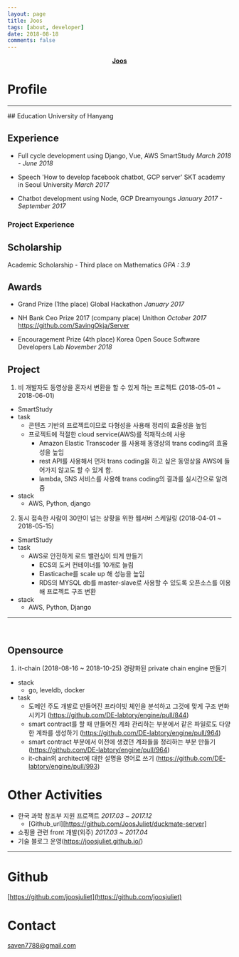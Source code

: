 ```yaml
---
layout: page
title: Joos
tags: [about, developer]
date: 2018-08-18
comments: false
---
```


<center><a href="http://joosjuliet.github.io"><b>Joos</b></a></center>

# Profile
<hr>
## Education
University of Hanyang

## Experience
- Full cycle development using Django, Vue, AWS
SmartStudy *March 2018 - June 2018*

- Speech 'How to develop facebook chatbot, GCP server'
SKT academy in Seoul University *March 2017*

- Chatbot development using Node, GCP
Dreamyoungs *January 2017 - September 2017*

### Project Experience

## Scholarship
Academic Scholarship - Third place on Mathematics *GPA : 3.9*

## Awards
- Grand Prize (1the place)
Global Hackathon *January 2017*

- NH Bank Ceo Prize 2017 (company place)
Unithon *October 2017*
https://github.com/SavingOkja/Server

- Encouragement Prize (4th place)
Korea Open Souce Software Developers Lab *November 2018*


## Project

1. 비 개발자도 동영상을 혼자서 변환을 할 수 있게 하는 프로젝트 (2018-05-01 ~ 2018-06-01)
  - SmartStudy
  - task
    - 콘텐츠 기반의 프로젝트이므로 다형성을 사용해 정리의 효율성을 높임
    - 프로젝트에 적절한 cloud service(AWS)를 적재적소에 사용
      - Amazon Elastic Transcoder 를 사용해 동영상의 trans coding의 효율성을 높임
      - rest API를 사용해서 먼저 trans coding을 하고 싶은 동영상을 AWS에 들어가지 않고도 할 수 있게 함.
      - lambda, SNS 서비스를 사용해 trans coding의 결과를 실시간으로 알려줌
  - stack
    - AWS, Python, django

2. 동시 접속한 사람이 30만이 넘는 상황을 위한 웹서버 스케일링 (2018-04-01 ~ 2018-05-15)
  - SmartStudy
  - task
    - AWS로 안전하게 로드 밸런싱이 되게 만들기
      - ECS의 도커 컨테이너를 10개로 늘림
      - Elasticache를 scale up 해 성능을 높임
      - RDS의 MYSQL db를 master-slave로 사용할 수 있도록 오픈소스를 이용해 프로젝트 구조 변환
  - stack
    - AWS, Python, Django

<hr>
<br/>

## Opensource
1. it-chain (2018-08-16 ~ 2018-10-25)
경량화된 private chain engine 만들기

- stack
  - go, leveldb, docker
- task
  - 도메인 주도 개발로 만들어진 프라이빗 체인을 분석하고 그것에 맞게 구조 변화시키기
  (https://github.com/DE-labtory/engine/pull/844)
  - smart contract를 할 때 만들어진 계좌 관리하는 부분에서 같은 파일로도 다양한 계좌를 생성하기
  (https://github.com/DE-labtory/engine/pull/964)
  - smart contract 부분에서 이전에 생겼던 계좌들을 정리하는 부분 만들기
  (https://github.com/DE-labtory/engine/pull/964)
  -  it-chain의 architect에 대한 설명을 영어로 쓰기
  (https://github.com/DE-labtory/engine/pull/993)


# Other Activities
- 한국 과학 창조부 지원 프로젝트 *2017.03 ~ 2017.12*
  - [Github_url][https://github.com/JoosJuliet/duckmate-server]
- 쇼핑몰 관련 front 개발(외주) *2017.03 ~ 2017.04*
- 기술 블로그 운영(https://joosjuliet.github.io/)


<hr>

# Github

[https://github.com/joosjuliet](https://github.com/joosjuliet)

# Contact

saven7788@gmail.com
